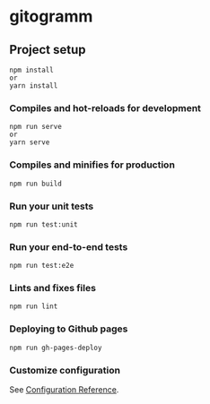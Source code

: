 # gitogramm

## Project setup
```
npm install
or
yarn install
```

### Compiles and hot-reloads for development
```
npm run serve
or
yarn serve
```

### Compiles and minifies for production
```
npm run build
```

### Run your unit tests
```
npm run test:unit
```

### Run your end-to-end tests
```
npm run test:e2e
```

### Lints and fixes files
```
npm run lint
```

### Deploying to Github pages
```
npm run gh-pages-deploy
```

### Customize configuration
See [Configuration Reference](https://cli.vuejs.org/config/).
